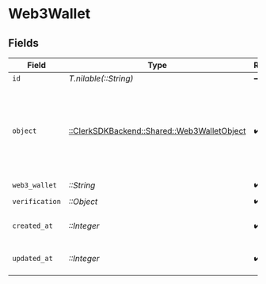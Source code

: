 # Web3Wallet


## Fields

| Field                                                                                  | Type                                                                                   | Required                                                                               | Description                                                                            |
| -------------------------------------------------------------------------------------- | -------------------------------------------------------------------------------------- | -------------------------------------------------------------------------------------- | -------------------------------------------------------------------------------------- |
| `id`                                                                                   | *T.nilable(::String)*                                                                  | :heavy_minus_sign:                                                                     | N/A                                                                                    |
| `object`                                                                               | [::ClerkSDKBackend::Shared::Web3WalletObject](../../models/shared/web3walletobject.md) | :heavy_check_mark:                                                                     | String representing the object's type. Objects of the same type share the same value.<br/> |
| `web3_wallet`                                                                          | *::String*                                                                             | :heavy_check_mark:                                                                     | N/A                                                                                    |
| `verification`                                                                         | *::Object*                                                                             | :heavy_check_mark:                                                                     | N/A                                                                                    |
| `created_at`                                                                           | *::Integer*                                                                            | :heavy_check_mark:                                                                     | Unix timestamp of creation<br/>                                                        |
| `updated_at`                                                                           | *::Integer*                                                                            | :heavy_check_mark:                                                                     | Unix timestamp of creation<br/>                                                        |
